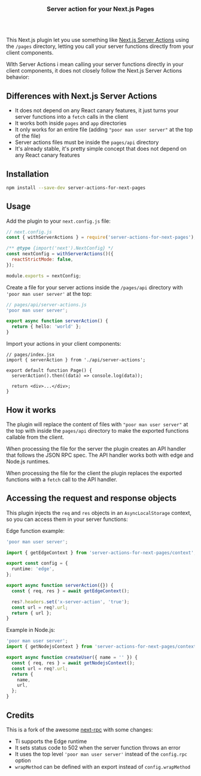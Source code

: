 <div align='center'>
    <br/>
    <br/>
    <br/>
    <h3>Server action for your Next.js Pages</h3>
    <br/>
    <br/>
</div>

This Next.js plugin let you use something like [Next.js Server Actions](https://nextjs.org/docs/app/building-your-application/data-fetching/server-actions) using the `/pages` directory, letting you call your server functions directly from your client components.

WIth Server Actions i mean calling your server functions directly in your client components, it does not closely follow the Next.js Server Actions behavior:

## Differences with Next.js Server Actions

- It does not depend on any React canary features, it just turns your server functions into a `fetch` calls in the client
- It works both inside `pages` and `app` directories
- It only works for an entire file (adding `"poor man user server"` at the top of the file)
- Server actions files must be inside the `pages/api` directory
- It's already stable, it's pretty simple concept that does not depend on any React canary features

## Installation

```bash
npm install --save-dev server-actions-for-next-pages
```

## Usage

Add the plugin to your `next.config.js` file:

```js
// next.config.js
const { withServerActions } = require('server-actions-for-next-pages');

/** @type {import('next').NextConfig} */
const nextConfig = withServerActions()({
  reactStrictMode: false,
});

module.exports = nextConfig;
```

Create a file for your server actions inside the `/pages/api` directory with `'poor man user server'` at the top:

```ts
// pages/api/server-actions.js
'poor man user server';

export async function serverAction() {
  return { hello: 'world' };
}
```

Import your actions in your client components:

```tsx
// pages/index.jsx
import { serverAction } from './api/server-actions';

export default function Page() {
  serverAction().then((data) => console.log(data));

  return <div>...</div>;
}
```

## How it works

The plugin will replace the content of files with `"poor man user server"` at the top with inside the `pages/api` directory to make the exported functions callable from the client.

When processing the file for the server the plugin creates an API handler that follows the JSON RPC spec. The API handler works both with edge and Node.js runtimes.

When processing the file for the client the plugin replaces the exported functions with a `fetch` call to the API handler.

## Accessing the request and response objects

This plugin injects the `req` and `res` objects in an `AsyncLocalStorage` context, so you can access them in your server functions:

Edge function example:

```ts
'poor man user server';

import { getEdgeContext } from 'server-actions-for-next-pages/context';

export const config = {
  runtime: 'edge',
};

export async function serverAction({}) {
  const { req, res } = await getEdgeContext();

  res?.headers.set('x-server-action', 'true');
  const url = req?.url;
  return { url };
}
```

Example in Node.js:

```ts
'poor man user server';
import { getNodejsContext } from 'server-actions-for-next-pages/context';

export async function createUser({ name = '' }) {
  const { req, res } = await getNodejsContext();
  const url = req?.url;
  return {
    name,
    url,
  };
}
```

## Credits

This is a fork of the awesome [next-rpc](https://github.com/Janpot/next-rpc) with some changes:

- Ti supports the Edge runtime
- It sets status code to 502 when the server function throws an error
- It uses the top level `'poor man user server'` instead of the `config.rpc` option
- `wrapMethod` can be defined with an export instead of `config.wrapMethod`
